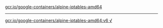 [gcr.io/google-containers/alpine-iptables-amd64](https://hub.docker.com/r/anjia0532/google-containers.alpine-iptables-amd64/tags/) 

----
[gcr.io/google-containers/alpine-iptables-amd64:v6 √](https://hub.docker.com/r/anjia0532/google-containers.alpine-iptables-amd64/tags/)

